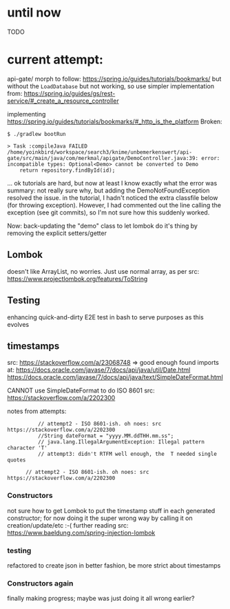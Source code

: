 # until now
TODO

# current attempt:
api-gate/
morph to follow: https://spring.io/guides/tutorials/bookmarks/
but without the `LoadDatabase`
but not working, so use simpler implementation from: https://spring.io/guides/gs/rest-service/#_create_a_resource_controller

implementing https://spring.io/guides/tutorials/bookmarks/#_http_is_the_platform
Broken:
```
$ ./gradlew bootRun

> Task :compileJava FAILED
/home/yoinkbird/workspace/search3/knime/unbemerkenswert/api-gate/src/main/java/com/merkmal/apigate/DemoController.java:39: error: incompatible types: Optional<Demo> cannot be converted to Demo
    return repository.findById(id);
```

... ok tutorials are hard, but now at least I know exactly what the error was
summary: not really sure why, but adding the DemoNotFoundException resolved the issue. in the tutorial, I hadn't noticed the extra classfile below (for throwing exception).
However, I had commented out the line calling the exception (see git commits), so I'm not sure how this suddenly worked. 

Now:
back-updating the "demo" class to let lombok do it's thing by removing the explicit setters/getter


## Lombok
doesn't like ArrayList, no worries.
Just use normal array, as per src: https://www.projectlombok.org/features/ToString

## Testing
enhancing quick-and-dirty E2E test in bash to serve purposes as this evolves


## timestamps
src: https://stackoverflow.com/a/23068748
=> good enough
found imports at:
https://docs.oracle.com/javase/7/docs/api/java/util/Date.html
https://docs.oracle.com/javase/7/docs/api/java/text/SimpleDateFormat.html

CANNOT use SimpleDateFormat to do ISO 8601 src: https://stackoverflow.com/a/2202300

notes from attempts:
```
          // attempt2 - ISO 8601-ish. oh noes: src https://stackoverflow.com/a/2202300
          //String dateFormat = "yyyy.MM.ddTHH.mm.ss";
          // java.lang.IllegalArgumentException: Illegal pattern character 'T'
          // attempt3: didn't RTFM well enough, the  T needed single quotes
```
          // attempt2 - ISO 8601-ish. oh noes: src https://stackoverflow.com/a/2202300

### Constructors
not sure how to get Lombok to put the timestamp stuff in each generated constructor; for now doing it the super wrong way by calling it on creation/update/etc :-(
further reading src: https://www.baeldung.com/spring-injection-lombok


### testing
refactored to create json in better fashion, be more strict about timestamps

### Constructors again
finally making progress; maybe was just doing it all wrong earlier?

